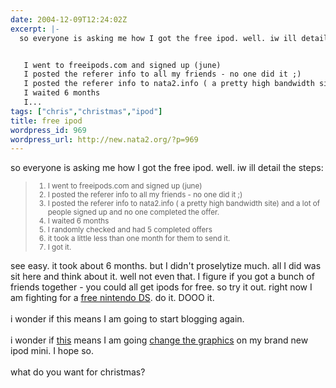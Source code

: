 ```yaml
---
date: 2004-12-09T12:24:02Z
excerpt: |-
  so everyone is asking me how I got the free ipod. well. iw ill detail the steps:


   I went to freeipods.com and signed up (june)
   I posted the referer info to all my friends - no one did it ;)
   I posted the referer info to nata2.info ( a pretty high bandwidth site) and a lot of people signed up and no one completed the offer.
   I waited 6 months
   I...
tags: ["chris","christmas","ipod"]
title: free ipod
wordpress_id: 969
wordpress_url: http://new.nata2.org/?p=969
---
```


so everyone is asking me how I got the free ipod. well. iw ill detail the steps:
<blockquote><small>
<ol>
<li> I went to freeipods.com and signed up (june)
<li> I posted the referer info to all my friends - no one did it ;)
<li> I posted the referer info to nata2.info ( a pretty high bandwidth site) and a lot of people signed up and no one completed the offer.
<li> I waited 6 months
<li> I randomly checked and had 5 completed offers
<li> it took a little less than one month for them to send it. 
<li> I got it.
</ol>
</small></blockquote>

see easy. it took about 6 months. but I didn't proselytize much. all I did was sit here and think about it. well not even that. I figure if you got a bunch of friends together - you could all get ipods for free. so try it out. right now I am fighting for a <a href="http://www.freegamingsystems.com/?r=12842595">free nintendo DS</a>. do it. DOOO it. <br/><br/>i wonder if this means I am going to start blogging again.
<br/><br/>i wonder if <a href="http://www.hackaday.com/entry/1234000567023127">this</a> means I am going <a href="http://www.engadget.com/entry/1234000610023097/">change the graphics</a> on my brand new ipod mini. I hope so. <br/><br/>what do you want for christmas?
